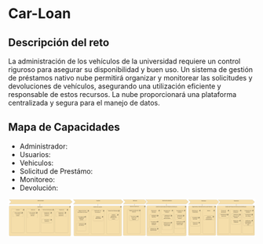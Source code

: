 # Car-Loan
## Descripción del reto

La administración de los vehículos de la universidad requiere un control riguroso para asegurar su disponibilidad y buen uso. Un sistema de gestión de préstamos nativo nube permitirá organizar y monitorear las solicitudes y devoluciones de vehículos, asegurando una utilización eficiente y responsable de estos recursos. La nube proporcionará una plataforma centralizada y segura para el manejo de datos.

## Mapa de Capacidades
- Administrador:
- Usuarios:
- Vehiculos:
- Solicitud de Prestámo:
- Monitoreo:
- Devolución:

![MapaCapacidades](https://github.com/DevSpheree/Car-Loan/blob/d7e77fc3edfccca49123478d85e2abbd91750bd1/Mapa%20de%20Capacidades.png)




